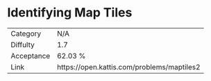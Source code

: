 # Identifying Map Tiles

<table>
    <tr>
        <td>Category</td>
        <td>N/A</td>
    </tr>
    <tr>
        <td>Diffulty</td>
        <td>1.7</td>
    </tr>
    <tr>
        <td>Acceptance</td>
        <td>62.03 %</td>
    </tr>
    <tr>
        <td>Link</td>
        <td>https://open.kattis.com/problems/maptiles2</td>
    </tr>
</table>